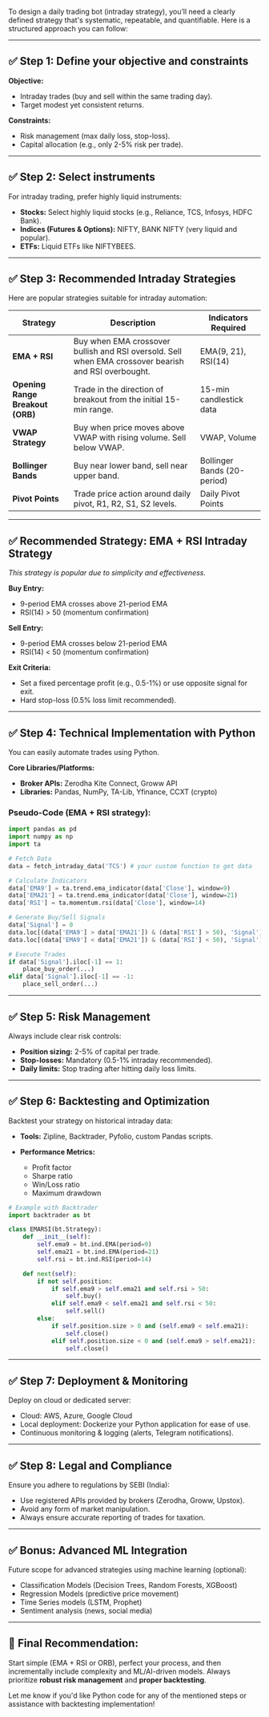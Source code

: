 To design a daily trading bot (intraday strategy), you’ll need a clearly defined strategy that's systematic, repeatable, and quantifiable. Here is a structured approach you can follow:

---

## ✅ Step 1: Define your objective and constraints

**Objective:**

* Intraday trades (buy and sell within the same trading day).
* Target modest yet consistent returns.

**Constraints:**

* Risk management (max daily loss, stop-loss).
* Capital allocation (e.g., only 2-5% risk per trade).

---

## ✅ Step 2: Select instruments

For intraday trading, prefer highly liquid instruments:

* **Stocks:**
  Select highly liquid stocks (e.g., Reliance, TCS, Infosys, HDFC Bank).
* **Indices (Futures & Options):**
  NIFTY, BANK NIFTY (very liquid and popular).
* **ETFs:**
  Liquid ETFs like NIFTYBEES.

---

## ✅ Step 3: Recommended Intraday Strategies

Here are popular strategies suitable for intraday automation:

| Strategy                         | Description                                                                                          | Indicators Required         |
| -------------------------------- | ---------------------------------------------------------------------------------------------------- | --------------------------- |
| **EMA + RSI**                    | Buy when EMA crossover bullish and RSI oversold. Sell when EMA crossover bearish and RSI overbought. | EMA(9, 21), RSI(14)         |
| **Opening Range Breakout (ORB)** | Trade in the direction of breakout from the initial 15-min range.                                    | 15-min candlestick data     |
| **VWAP Strategy**                | Buy when price moves above VWAP with rising volume. Sell below VWAP.                                 | VWAP, Volume                |
| **Bollinger Bands**              | Buy near lower band, sell near upper band.                                                           | Bollinger Bands (20-period) |
| **Pivot Points**                 | Trade price action around daily pivot, R1, R2, S1, S2 levels.                                        | Daily Pivot Points          |

---

## ✅ Recommended Strategy: EMA + RSI Intraday Strategy

*This strategy is popular due to simplicity and effectiveness.*

**Buy Entry:**

* 9-period EMA crosses above 21-period EMA
* RSI(14) > 50 (momentum confirmation)

**Sell Entry:**

* 9-period EMA crosses below 21-period EMA
* RSI(14) < 50 (momentum confirmation)

**Exit Criteria:**

* Set a fixed percentage profit (e.g., 0.5-1%) or use opposite signal for exit.
* Hard stop-loss (0.5% loss limit recommended).

---

## ✅ Step 4: Technical Implementation with Python

You can easily automate trades using Python.

**Core Libraries/Platforms:**

* **Broker APIs:** Zerodha Kite Connect, Groww API
* **Libraries:** Pandas, NumPy, TA-Lib, Yfinance, CCXT (crypto)

### Pseudo-Code (EMA + RSI strategy):

```python
import pandas as pd
import numpy as np
import ta

# Fetch Data
data = fetch_intraday_data('TCS') # your custom function to get data

# Calculate Indicators
data['EMA9'] = ta.trend.ema_indicator(data['Close'], window=9)
data['EMA21'] = ta.trend.ema_indicator(data['Close'], window=21)
data['RSI'] = ta.momentum.rsi(data['Close'], window=14)

# Generate Buy/Sell Signals
data['Signal'] = 0
data.loc[(data['EMA9'] > data['EMA21']) & (data['RSI'] > 50), 'Signal'] = 1
data.loc[(data['EMA9'] < data['EMA21']) & (data['RSI'] < 50), 'Signal'] = -1

# Execute Trades
if data['Signal'].iloc[-1] == 1:
    place_buy_order(...)
elif data['Signal'].iloc[-1] == -1:
    place_sell_order(...)
```

---

## ✅ Step 5: Risk Management

Always include clear risk controls:

* **Position sizing:** 2-5% of capital per trade.
* **Stop-losses:** Mandatory (0.5-1% intraday recommended).
* **Daily limits:** Stop trading after hitting daily loss limits.

---

## ✅ Step 6: Backtesting and Optimization

Backtest your strategy on historical intraday data:

* **Tools:** Zipline, Backtrader, Pyfolio, custom Pandas scripts.
* **Performance Metrics:**

  * Profit factor
  * Sharpe ratio
  * Win/Loss ratio
  * Maximum drawdown

```python
# Example with Backtrader
import backtrader as bt

class EMARSI(bt.Strategy):
    def __init__(self):
        self.ema9 = bt.ind.EMA(period=9)
        self.ema21 = bt.ind.EMA(period=21)
        self.rsi = bt.ind.RSI(period=14)

    def next(self):
        if not self.position:
            if self.ema9 > self.ema21 and self.rsi > 50:
                self.buy()
            elif self.ema9 < self.ema21 and self.rsi < 50:
                self.sell()
        else:
            if self.position.size > 0 and (self.ema9 < self.ema21):
                self.close()
            elif self.position.size < 0 and (self.ema9 > self.ema21):
                self.close()
```

---

## ✅ Step 7: Deployment & Monitoring

Deploy on cloud or dedicated server:

* Cloud: AWS, Azure, Google Cloud
* Local deployment: Dockerize your Python application for ease of use.
* Continuous monitoring & logging (alerts, Telegram notifications).

---

## ✅ Step 8: Legal and Compliance

Ensure you adhere to regulations by SEBI (India):

* Use registered APIs provided by brokers (Zerodha, Groww, Upstox).
* Avoid any form of market manipulation.
* Always ensure accurate reporting of trades for taxation.

---

## ✅ Bonus: Advanced ML Integration

Future scope for advanced strategies using machine learning (optional):

* Classification Models (Decision Trees, Random Forests, XGBoost)
* Regression Models (predictive price movement)
* Time Series models (LSTM, Prophet)
* Sentiment analysis (news, social media)

---

## 🚩 **Final Recommendation:**

Start simple (EMA + RSI or ORB), perfect your process, and then incrementally include complexity and ML/AI-driven models. Always prioritize **robust risk management** and **proper backtesting**.

Let me know if you'd like Python code for any of the mentioned steps or assistance with backtesting implementation!
